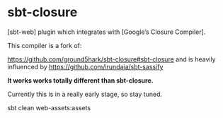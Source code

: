 sbt-closure
===========

[sbt-web] plugin which integrates with [Google’s Closure Compiler].

This compiler is a fork of:

https://github.com/ground5hark/sbt-closure#sbt-closure
and is heavily influenced by
https://github.com/irundaia/sbt-sassify

**It works works totally different than sbt-closure.**

Currently this is in a really early stage, so stay tuned.

sbt clean web-assets:assets